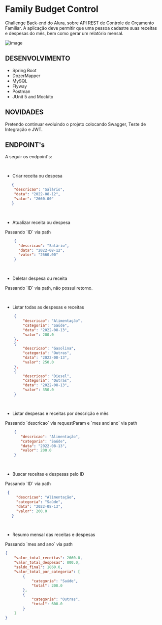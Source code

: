 # Family Budget Control
Challenge Back-end do Alura, sobre API REST de Controle de Orçamento Familiar.
A aplicação deve permitir que uma pessoa cadastre suas receitas e despesas do mês, bem como gerar um relatório mensal.

![image](https://user-images.githubusercontent.com/101612046/184511808-8b5c0290-5f8e-4ddf-89bf-564dca910a63.png)

</hr>

## DESENVOLVIMENTO

* Spring Boot
* DozerMapper
* MySQL
* Flyway
* Postman
* JUnit 5 and Mockito

## NOVIDADES
Pretendo continuar evoluindo o projeto colocando Swagger, Teste de Integração e JWT.

## ENDPOINT's

A seguir os endpoint's:

</br>

- Criar receita ou despesa

 ```json
    {
     "descricao": "Salário",
     "data": "2022-08-12",
     "valor": "2660.00"
    }
 ```
</br>

- Atualizar receita ou despesa
<p>Passando `ID` via path</p>

```json
    {
      "descricao": "Salário",
      "data": "2022-08-12",
      "valor": "2660.00"
    }
```
</br>

- Deletar despesa ou receita
<p>Passando `ID` via path, não possui retorno.</p>

</br>

- Listar todas as despesas e receitas

```json
    {
        "descricao": "Alimentação",
        "categoria": "Saúde",
        "data": "2022-08-13",
        "valor": 200.0
    },
    {
        "descricao": "Gasolina",
        "categoria": "Outras",
        "data": "2022-08-13",
        "valor": 250.0
    },
    {
        "descricao": "Diesel",
        "categoria": "Outras",
        "data": "2022-08-13",
        "valor": 350.0
    }
 ```
</br>

- Listar despesas e receitas por descrição e mês
<p>Passando `descricao` via requestParam e `mes and ano` via path</p>

```json
    {
       "descricao": "Alimentação",
       "categoria": "Saúde",
       "data": "2022-08-13",
       "valor": 200.0
    }
```
</br>

- Buscar receitas e despesas pelo ID
<p>Passando `ID` via path</p>

```json
 {
     "descricao": "Alimentação",
     "categoria": "Saúde",
     "data": "2022-08-13",
     "valor": 200.0
   }
```
</br>

- Resumo mensal das receitas e despesas
<p>Passando `mes and ano` via path</p>

```json
{
    "valor_total_receitas": 2660.0,
    "valor_total_despesas": 800.0,
    "saldo_final": 1860.0,
    "valor_total_por_categoria": [
        {
            "categoria": "Saúde",
            "total": 200.0
        },
        {
            "categoria": "Outras",
            "total": 600.0
        }
    ]
}
```
</br>
